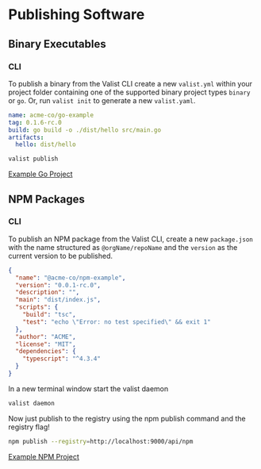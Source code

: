 # Publishing Software

## Binary Executables

### CLI

To publish a binary from the Valist CLI create a new `valist.yml` within your project folder containing one of the supported binary project types `binary` or `go`. Or, run `valist init` to generate a new `valist.yaml`.

```yaml
name: acme-co/go-example
tag: 0.1.6-rc.0
build: go build -o ./dist/hello src/main.go 
artifacts:
  hello: dist/hello
```

```bash
valist publish
```

[Example Go Project](https://github.com/valist-io/example-projects/tree/main/cli-publish-go-project)

## NPM Packages

### CLI

To publish an NPM package from the Valist CLI, create a new `package.json` with the name structured as `@orgName/repoName` and the `version` as the current version to be published.


```json
{
  "name": "@acme-co/npm-example",
  "version": "0.0.1-rc.0",
  "description": "",
  "main": "dist/index.js",
  "scripts": {
    "build": "tsc",
    "test": "echo \"Error: no test specified\" && exit 1"
  },
  "author": "ACME",
  "license": "MIT",
  "dependencies": {
    "typescript": "^4.3.4"
  }
}
```

In a new terminal window start the valist daemon

```bash
valist daemon
```

Now just publish to the registry using the npm publish command and the registry flag!

```bash
npm publish --registry=http://localhost:9000/api/npm
```

[Example NPM Project](https://github.com/valist-io/example-projects/tree/main/cli-publish-npm-package)

<!-- ### SDK

To publish a binary from the Valist SDK, create and run the following javascript:

```javascript
  import Valist from '@valist/sdk';
  const HDWalletProvider = require('@truffle/hdwallet-provider');

  const key = "<key>";
  const orgName = "<orgName";
  const repoName = "<repoName>";
  const metaData = "<orgMeta>";

  const web3Provider = new HDWalletProvider({
    privateKeys: [key],
    providerOrUrl: 'https://rpc.valist.io',
  });

  const valist = new Valist({web3Provider});

  (async () => {
    const { transactionHash } = await valist.publishRelease(orgName, repoName, releaseObject);

    console.log(transactionHash);
  })();
``` -->

<!-- ### SDK

To publish a binary from the Valist SDK create and run the following javascript:

```javascript
  import Valist from '@valist/sdk';
  const HDWalletProvider = require('@truffle/hdwallet-provider');

  const key = "<key>";
  const orgName = "<orgName";
  const repoName = "<repoName>";
  const metaData = "<orgMeta>";

  const web3Provider = new HDWalletProvider({
    privateKeys: [key],
    providerOrUrl: 'https://rpc.valist.io',
  });

  const valist = new Valist({web3Provider});

  (async () => {
    const { transactionHash } = await valist.publishRelease(orgName, repoName, releaseObject);

    console.log(transactionHash);
  })();
``` -->
<!--
## Python Packages

### CLI

To publish a python package from the Valist-CLI create a new `valist.yml` within your project with a project type of `python`. Or run a `valist init` to generate a new `valist.yaml`.

```yaml
type: python
org: test
repo: testProject
tag: 0.0.1
out: dist
```

```bash
valist publish
```

### SDK

To publish a binary from the Valist-SDK create and run the following javascript:

```javascript
  import Valist from '@valist/sdk';
  const HDWalletProvider = require('@truffle/hdwallet-provider');

  const key = "<key>";
  const orgName = "<orgName";
  const repoName = "<repoName>";
  const metaData = "<orgMeta>";

  const web3Provider = new HDWalletProvider({
    privateKeys: [key],
    providerOrUrl: 'https://rpc.valist.io',
  });

  const valist = new Valist({web3Provider});

  (async () => {
    const { transactionHash } = await valist.publishRelease(orgName, repoName, releaseObject);

    console.log(transactionHash);
  })();
```

## Docker Images

### CLI

To publish a docker image from the Valist-CLI create a new `valist.yml` within your project with a project type of `docker`. Or run a `valist init` to generate a new `valist.yaml`.

```yaml
type: docker
org: test
repo: testProject
tag: 0.0.1
out: dist
```

```bash
valist publish
```

### SDK

To publish a binary from the Valist-SDK create and run the following javascript:

```javascript
  import Valist from '@valist/sdk';
  const HDWalletProvider = require('@truffle/hdwallet-provider');

  const key = "<key>";
  const orgName = "<orgName";
  const repoName = "<repoName>";
  const metaData = "<orgMeta>";

  const web3Provider = new HDWalletProvider({
    privateKeys: [key],
    providerOrUrl: 'https://rpc.valist.io',
  });

  const valist = new Valist({web3Provider});

  (async () => {
    const { transactionHash } = await valist.publishRelease(orgName, repoName, releaseObject);

    console.log(transactionHash);
  })();
``` -->
